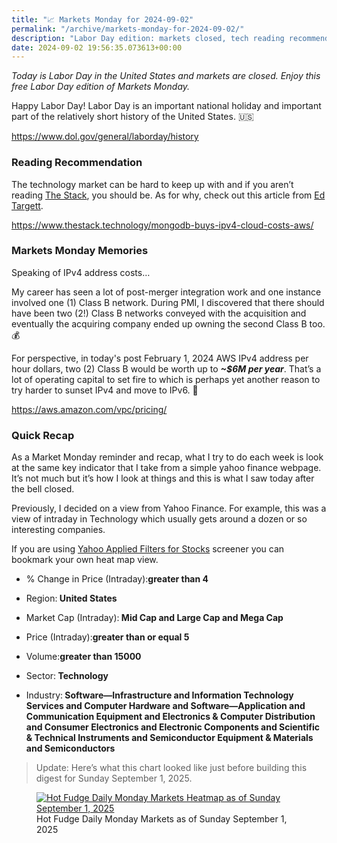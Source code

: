```yaml
---
title: "📈 Markets Monday for 2024-09-02"
permalink: "/archive/markets-monday-for-2024-09-02/"
description: "Labor Day edition: markets closed, tech reading recommendations, IPv4 costs, Yahoo finance recap."
date: 2024-09-02 19:56:35.073613+00:00
---
```


<!-- buttondown-editor-mode: plaintext --><p><em>Today is Labor Day in the United States and markets are closed. Enjoy this free Labor Day edition of Markets Monday.</em></p><p>Happy Labor Day! Labor Day is an important national holiday and important part of the relatively short history of the United States. 🇺🇸</p><p><a target="_blank" rel="noopener noreferrer nofollow" href="https://www.dol.gov/general/laborday/history">https://www.dol.gov/general/laborday/history</a></p><h3>Reading Recommendation</h3><p>The technology market can be hard to keep up with and if you aren’t reading <a target="_blank" rel="noopener noreferrer nofollow" href="https://www.thestack.technology/">The Stack</a>, you should be. As for why, check out this article from <a target="_blank" rel="noopener noreferrer nofollow" href="https://www.linkedin.com/in/edwardtargett/">Ed Targett</a>.</p><p><a target="_blank" rel="noopener noreferrer nofollow" href="https://www.thestack.technology/mongodb-buys-ipv4-cloud-costs-aws/">https://www.thestack.technology/mongodb-buys-ipv4-cloud-costs-aws/</a></p><h3>Markets Monday Memories</h3><p>Speaking of IPv4 address costs…</p><p>My career has seen a lot of post-merger integration work and one instance involved one (1) Class B network. During PMI, I discovered that there should have been two (2!) Class B networks conveyed with the acquisition and eventually the acquiring company ended up owning the second Class B too. 💰 </p><p>For perspective, in today's post February 1, 2024 AWS IPv4 address per hour dollars, two (2) Class B would be worth up to <strong><em>~$6M per year</em></strong>. That’s a lot of operating capital to set fire to which is perhaps yet another reason to try harder to sunset IPv4 and move to IPv6. 💸</p><p><a target="_blank" rel="noopener noreferrer nofollow" href="https://aws.amazon.com/vpc/pricing/">https://aws.amazon.com/vpc/pricing/</a></p><h3>Quick Recap</h3><p>As a Market Monday reminder and recap, what I try to do each week is look at the same key indicator that I take from a simple yahoo finance webpage. It’s not much but it’s how I look at things and this is what I saw today after the bell closed.</p><p>Previously, I decided on a view from Yahoo Finance. For example, this was a view of intraday in Technology which usually gets around a dozen or so interesting companies.</p><p>If you are using <a target="_blank" rel="noopener noreferrer nofollow" href="https://finance.yahoo.com/screener/568c8b06-3f3e-497e-bae7-6dd1defc231c/heatmap">Yahoo Applied Filters for Stocks</a> screener you can bookmark your own heat map view.</p><ul><li><p>% Change in Price (Intraday):<strong>greater than 4</strong></p></li><li><p>Region:<strong> United States</strong></p></li><li><p>Market Cap (Intraday):<strong> Mid Cap and Large Cap and Mega Cap</strong></p></li><li><p>Price (Intraday):<strong>greater than or equal 5</strong></p></li><li><p>Volume:<strong>greater than 15000</strong></p></li><li><p>Sector:<strong> Technology</strong></p></li><li><p>Industry:<strong> Software—Infrastructure and Information Technology Services and Computer Hardware and Software—Application and Communication Equipment and Electronics &amp; Computer Distribution and Consumer Electronics and Electronic Components and Scientific &amp; Technical Instruments and Semiconductor Equipment &amp; Materials and Semiconductors</strong></p></li></ul><blockquote class="pullquote"><p>Update: Here’s what this chart looked like just before building this digest for Sunday September 1, 2025.</p></blockquote><figure><a href="https://finance.yahoo.com/screener/568c8b06-3f3e-497e-bae7-6dd1defc231c/heatmap" target="_blank" rel="noopener noreferrer"><img src="https://assets.buttondown.email/images/7b3fd1f0-cea0-42f1-b459-3c981f9846a2.png?w=960&amp;fit=max" alt="Hot Fudge Daily Monday Markets Heatmap as of Sunday September 1, 2025" draggable="false" contenteditable="false"></a><figcaption>Hot Fudge Daily Monday Markets as of Sunday September 1, 2025</figcaption></figure><p></p><p></p><p></p>